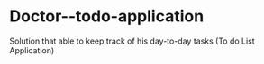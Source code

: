 # Doctor--todo-application
Solution that able to keep track of his day-to-day tasks (To do List Application)
